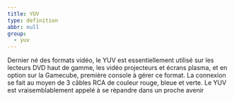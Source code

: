 ```yaml
---
title: YUV
type: definition
abbr: null
group:
  - yuv
---
```

Dernier né des formats vidéo, le YUV est essentiellement utilisé sur les lecteurs DVD haut de gamme, les vidéo projecteurs et écrans plasma, et en option sur la Gamecube, première console à gérer ce format. La connexion se fait au moyen de 3 câbles RCA de couleur rouge, bleue et verte. Le YUV est vraisemblablement appelé à se répandre dans un proche avenir
